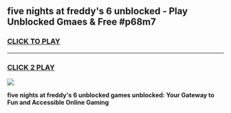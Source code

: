 
## five nights at freddy's 6 unblocked - Play Unblocked Gmaes & Free #p68m7
<h3>
<a href="https://news.freeplayer.one?title=five_nights_at_freddy's_6_unblocked&ref=26F">CLICK TO PLAY</a></h3>
<hr>

<h3>
<a href="https://news.freeplayer.one?title=five_nights_at_freddy's_6_unblocked&ref=26F">CLICK 2 PLAY</a>
  
</h3>

<a href="https://news.freeplayer.one?title=five_nights_at_freddy's_6_unblocked&ref=26F/"><img src="https://clearcache.store/games.png"></a>


**five nights at freddy's 6 unblocked games unblocked: Your Gateway to Fun and Accessible Online Gaming**
